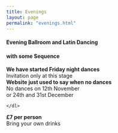 ```yaml
---
title: Evenings
layout: page
permalink: "evenings.html"
---
```



<article class="grid_12 center-text">
<h4>Evening Ballroom and Latin Dancing</h4>
<h4>with some Sequence</h4>
</article>

<article class="grid_6 center-text padded-bottom">
  <dl>
<dt><strong></strong></dt>
<dt><strong></strong></dt>
<dt><strong></strong></dt>
<dt></dt>
<dt><strong></strong></dt>
  </dl>
</article>

<article class="grid_12 center-text padded-bottom">
  <dl>
    <dl>
      <dt><strong>We have started Friday night dances</strong></dt>
      <dt>Invitation only at this stage</dt>
      <dt> </dt>
      <dt><strong>Website just used to say when no dances</strong></dt>
      <dt>No dances on 12th November </dt>
        <dt>or 24th and 31st December</dt>

   
    </dl>
  </dl>
</article>


<article class="grid_6 center-text padded-bottom">
  <dl>
<dt><strong></strong></dt>
<dt><strong></strong></dt>
<dt><strong></strong></dt>
<dt></dt>
<dt><strong></strong></dt>
  </dl>
</article>

<article class="grid_12 center-text padded-bottom">
<dl>
<dt><strong>£7 per person</strong></dt>
 <dt>Bring your own drinks</dt>
</dl>

</article>

